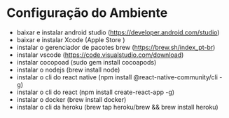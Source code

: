 # Configuração do Ambiente

* baixar e instalar android studio (https://developer.android.com/studio)
* baixar e instalar Xcode (Apple Store )
* instalar o gerenciador de pacotes brew (https://brew.sh/index_pt-br)
* instalar vscode (https://code.visualstudio.com/download)
* instalar cocopoad (sudo gem install cocoapods)
* instalar o nodejs (brew install node)
* instalar o cli do react native (npm install @react-native-community/cli -g)
* instalar o cli do react (npm install create-react-app -g)
* instalar o docker (brew install docker)
* instalar o cli da heroku (brew tap heroku/brew && brew install heroku)
